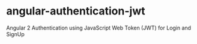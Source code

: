 # angular-authentication-jwt
Angular 2 Authentication using JavaScript Web Token (JWT) for Login and SignUp
